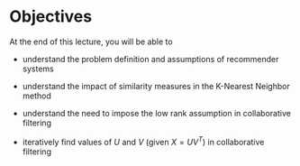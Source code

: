 # Objectives

At the end of this lecture, you will be able to

- understand the problem definition and assumptions of recommender systems

- understand the impact of similarity measures in the K-Nearest Neighbor method

- understand the need to impose the low rank assumption in collaborative filtering

- iteratively find values of $U$ and $V$ (given $X = UV^T$) in collaborative filtering
